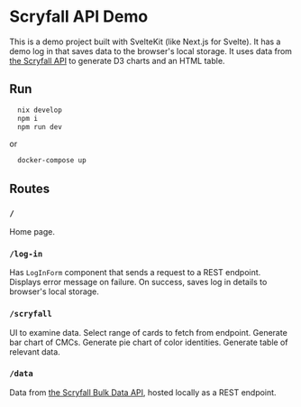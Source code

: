 # Scryfall API Demo

This is a demo project built with SvelteKit (like Next.js for Svelte).
It has a demo log in that saves data to the browser's local storage.
It uses data from [the Scryfall API](https://scryfall.com/docs/api) to generate D3 charts and an HTML table.

## Run

```bash
  nix develop
  npm i
  npm run dev
```

or

```bash
  docker-compose up
```

## Routes

### `/`

Home page.

### `/log-in`

Has `LogInForm` component that sends a request to a REST endpoint.
Displays error message on failure.
On success, saves log in details to browser's local storage.

### `/scryfall`

UI to examine data.
Select range of cards to fetch from endpoint.
Generate bar chart of CMCs.
Generate pie chart of color identities.
Generate table of relevant data.

### `/data`

Data from [the Scryfall Bulk Data API](https://scryfall.com/docs/api/bulk-data), hosted locally as a REST endpoint.
